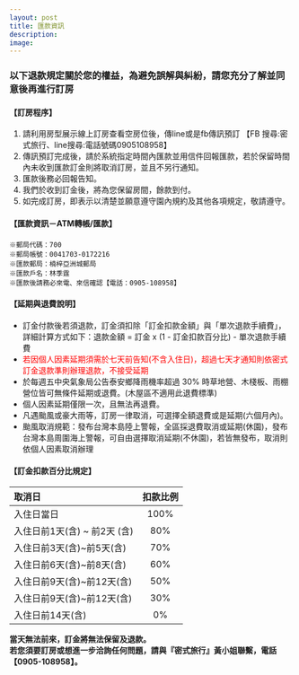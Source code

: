 ```yaml
---
layout: post
title: 匯款資訊
description: 
image: 
---
```


### 以下退款規定關於您的權益，為避免誤解與糾紛，請您充分了解並同意後再進行訂房  

#### 【訂房程序】   
1. 請利用房型展示線上訂房查看空房位後，傳line或是fb傳訊預訂 【FB 搜尋:密式旅行、line搜尋:電話號碼0905108958】
2. 傳訊預訂完成後，請於系統指定時間內匯款並用信件回報匯款，若於保留時間內未收到匯款訂金則將取消訂房，並且不另行通知。
3. 匯款後務必回報告知。
4. 我們於收到訂金後，將為您保留房間，餘款到付。
5. 如完成訂房，即表示以清楚並願意遵守園內規約及其他各項規定，敬請遵守。

#### 【匯款資訊－ATM轉帳/匯款】  
```
※郵局代碼：700  
※郵局帳號：0041703-0172216  
※匯款郵局：楠梓亞洲城郵局  
※匯款戶名：林季霆  
※匯款後請務必來電、來信確認【電話：0905-108958】  
```

#### 【延期與退費說明】  

- 訂金付款後若須退款，訂金須扣除「訂金扣款金額」與「單次退款手續費」，詳細計算方式如下：退款金額 = 訂金 x (1 - 訂金扣款百分比) - 單次退款手續費
- <span style="color:red">若因個人因素延期須需於七天前告知(不含入住日)，超過七天才通知則依密式訂金退款準則辦理退款，不接受延期</span>
- 於每週五中央氣象局公告泰安鄉降雨機率超過 30% 時草地營、木棧板、雨棚營位皆可無條件延期或退費。(木屋區不適用此退費標準)
- 個人因素延期僅限一次，且無法再退費。
- 凡遇颱風或豪大雨等，訂房一律取消，可選擇全額退費或是延期(六個月內)。
- 颱風取消規範：發布台灣本島陸上警報，全區採退費取消或延期(休園)，發布台灣本島周圍海上警報，可自由選擇取消延期(不休園)，若皆無發布，取消則依個人因素取消辦理  

#### 【訂金扣款百分比規定】  

| 取消日 | 扣款比例 | 
|:--------|:-------:|
| 入住日當日   | 100%   |
| 入住日前1天(含) ~ 前2天 (含)   | 80%   |
| 入住日前3天(含)~前5天(含)   | 70%   |
| 入住日前6天(含)~前8天(含)   | 60%   |
| 入住日前9天(含)~前12天(含)   | 50%   |
| 入住日前9天(含)~前12天(含)   | 30%   |
| 入住日前14天(含)    | 0%   |

**當天無法前來，訂金將無法保留及退款。**  
**若您須要訂房或想進一步洽詢任何問題，請與『密式旅行』黃小姐聯繫，電話【0905-108958】。**
